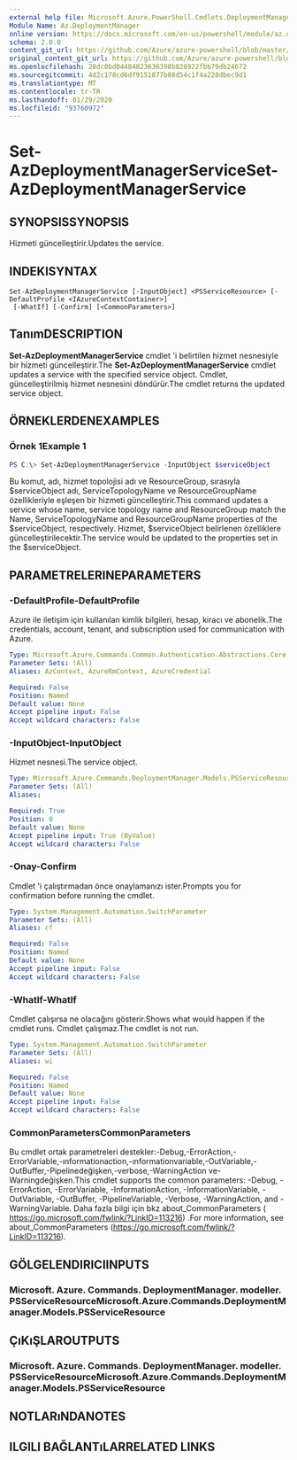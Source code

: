 ```yaml
---
external help file: Microsoft.Azure.PowerShell.Cmdlets.DeploymentManager.dll-Help.xml
Module Name: Az.DeploymentManager
online version: https://docs.microsoft.com/en-us/powershell/module/az.deploymentmanager/set-azdeploymentmanagerservice
schema: 2.0.0
content_git_url: https://github.com/Azure/azure-powershell/blob/master/src/DeploymentManager/DeploymentManager/help/Set-AzDeploymentManagerService.md
original_content_git_url: https://github.com/Azure/azure-powershell/blob/master/src/DeploymentManager/DeploymentManager/help/Set-AzDeploymentManagerService.md
ms.openlocfilehash: 28dc0bd04484823636398b828922fbb79db24672
ms.sourcegitcommit: 4d2c178cd6df9151877b08d54c1f4a228dbec9d1
ms.translationtype: MT
ms.contentlocale: tr-TR
ms.lasthandoff: 01/29/2020
ms.locfileid: "93760972"
---
```

# <span data-ttu-id="3c56c-101">Set-AzDeploymentManagerService</span><span class="sxs-lookup"><span data-stu-id="3c56c-101">Set-AzDeploymentManagerService</span></span>

## <span data-ttu-id="3c56c-102">SYNOPSIS</span><span class="sxs-lookup"><span data-stu-id="3c56c-102">SYNOPSIS</span></span>
<span data-ttu-id="3c56c-103">Hizmeti güncelleştirir.</span><span class="sxs-lookup"><span data-stu-id="3c56c-103">Updates the service.</span></span>

## <span data-ttu-id="3c56c-104">INDEKI</span><span class="sxs-lookup"><span data-stu-id="3c56c-104">SYNTAX</span></span>

```
Set-AzDeploymentManagerService [-InputObject] <PSServiceResource> [-DefaultProfile <IAzureContextContainer>]
 [-WhatIf] [-Confirm] [<CommonParameters>]
```

## <span data-ttu-id="3c56c-105">Tanım</span><span class="sxs-lookup"><span data-stu-id="3c56c-105">DESCRIPTION</span></span>
<span data-ttu-id="3c56c-106">**Set-AzDeploymentManagerService** cmdlet 'i belirtilen hizmet nesnesiyle bir hizmeti güncelleştirir.</span><span class="sxs-lookup"><span data-stu-id="3c56c-106">The **Set-AzDeploymentManagerService** cmdlet updates a service with the specified service object.</span></span>
<span data-ttu-id="3c56c-107">Cmdlet, güncelleştirilmiş hizmet nesnesini döndürür.</span><span class="sxs-lookup"><span data-stu-id="3c56c-107">The cmdlet returns the updated service object.</span></span>

## <span data-ttu-id="3c56c-108">ÖRNEKLERDEN</span><span class="sxs-lookup"><span data-stu-id="3c56c-108">EXAMPLES</span></span>

### <span data-ttu-id="3c56c-109">Örnek 1</span><span class="sxs-lookup"><span data-stu-id="3c56c-109">Example 1</span></span>
```powershell
PS C:\> Set-AzDeploymentManagerService -InputObject $serviceObject
```

<span data-ttu-id="3c56c-110">Bu komut, adı, hizmet topolojisi adı ve ResourceGroup, sırasıyla $serviceObject adı, ServiceTopologyName ve ResourceGroupName özellikleriyle eşleşen bir hizmeti güncelleştirir.</span><span class="sxs-lookup"><span data-stu-id="3c56c-110">This command updates a service whose name, service topology name and ResourceGroup match the Name, ServiceTopologyName and ResourceGroupName properties of the $serviceObject, respectively.</span></span>
<span data-ttu-id="3c56c-111">Hizmet, $serviceObject belirlenen özelliklere güncelleştirilecektir.</span><span class="sxs-lookup"><span data-stu-id="3c56c-111">The service would be updated to the properties set in the $serviceObject.</span></span>

## <span data-ttu-id="3c56c-112">PARAMETRELERINE</span><span class="sxs-lookup"><span data-stu-id="3c56c-112">PARAMETERS</span></span>

### <span data-ttu-id="3c56c-113">-DefaultProfile</span><span class="sxs-lookup"><span data-stu-id="3c56c-113">-DefaultProfile</span></span>
<span data-ttu-id="3c56c-114">Azure ile iletişim için kullanılan kimlik bilgileri, hesap, kiracı ve abonelik.</span><span class="sxs-lookup"><span data-stu-id="3c56c-114">The credentials, account, tenant, and subscription used for communication with Azure.</span></span>

```yaml
Type: Microsoft.Azure.Commands.Common.Authentication.Abstractions.Core.IAzureContextContainer
Parameter Sets: (All)
Aliases: AzContext, AzureRmContext, AzureCredential

Required: False
Position: Named
Default value: None
Accept pipeline input: False
Accept wildcard characters: False
```

### <span data-ttu-id="3c56c-115">-InputObject</span><span class="sxs-lookup"><span data-stu-id="3c56c-115">-InputObject</span></span>
<span data-ttu-id="3c56c-116">Hizmet nesnesi.</span><span class="sxs-lookup"><span data-stu-id="3c56c-116">The service object.</span></span>

```yaml
Type: Microsoft.Azure.Commands.DeploymentManager.Models.PSServiceResource
Parameter Sets: (All)
Aliases:

Required: True
Position: 0
Default value: None
Accept pipeline input: True (ByValue)
Accept wildcard characters: False
```

### <span data-ttu-id="3c56c-117">-Onay</span><span class="sxs-lookup"><span data-stu-id="3c56c-117">-Confirm</span></span>
<span data-ttu-id="3c56c-118">Cmdlet 'i çalıştırmadan önce onaylamanızı ister.</span><span class="sxs-lookup"><span data-stu-id="3c56c-118">Prompts you for confirmation before running the cmdlet.</span></span>

```yaml
Type: System.Management.Automation.SwitchParameter
Parameter Sets: (All)
Aliases: cf

Required: False
Position: Named
Default value: None
Accept pipeline input: False
Accept wildcard characters: False
```

### <span data-ttu-id="3c56c-119">-WhatIf</span><span class="sxs-lookup"><span data-stu-id="3c56c-119">-WhatIf</span></span>
<span data-ttu-id="3c56c-120">Cmdlet çalışırsa ne olacağını gösterir.</span><span class="sxs-lookup"><span data-stu-id="3c56c-120">Shows what would happen if the cmdlet runs.</span></span>
<span data-ttu-id="3c56c-121">Cmdlet çalışmaz.</span><span class="sxs-lookup"><span data-stu-id="3c56c-121">The cmdlet is not run.</span></span>

```yaml
Type: System.Management.Automation.SwitchParameter
Parameter Sets: (All)
Aliases: wi

Required: False
Position: Named
Default value: None
Accept pipeline input: False
Accept wildcard characters: False
```

### <span data-ttu-id="3c56c-122">CommonParameters</span><span class="sxs-lookup"><span data-stu-id="3c56c-122">CommonParameters</span></span>
<span data-ttu-id="3c56c-123">Bu cmdlet ortak parametreleri destekler:-Debug,-ErrorAction,-ErrorVariable,-ınformationaction,-ınformationvariable,-OutVariable,-OutBuffer,-Pipelinedeğişken,-verbose,-WarningAction ve-Warningdeğişken.</span><span class="sxs-lookup"><span data-stu-id="3c56c-123">This cmdlet supports the common parameters: -Debug, -ErrorAction, -ErrorVariable, -InformationAction, -InformationVariable, -OutVariable, -OutBuffer, -PipelineVariable, -Verbose, -WarningAction, and -WarningVariable.</span></span> <span data-ttu-id="3c56c-124">Daha fazla bilgi için bkz about_CommonParameters ( https://go.microsoft.com/fwlink/?LinkID=113216) .</span><span class="sxs-lookup"><span data-stu-id="3c56c-124">For more information, see about_CommonParameters (https://go.microsoft.com/fwlink/?LinkID=113216).</span></span>

## <span data-ttu-id="3c56c-125">GÖLGELENDIRICI</span><span class="sxs-lookup"><span data-stu-id="3c56c-125">INPUTS</span></span>

### <span data-ttu-id="3c56c-126">Microsoft. Azure. Commands. DeploymentManager. modeller. PSServiceResource</span><span class="sxs-lookup"><span data-stu-id="3c56c-126">Microsoft.Azure.Commands.DeploymentManager.Models.PSServiceResource</span></span>

## <span data-ttu-id="3c56c-127">ÇıKıŞLAR</span><span class="sxs-lookup"><span data-stu-id="3c56c-127">OUTPUTS</span></span>

### <span data-ttu-id="3c56c-128">Microsoft. Azure. Commands. DeploymentManager. modeller. PSServiceResource</span><span class="sxs-lookup"><span data-stu-id="3c56c-128">Microsoft.Azure.Commands.DeploymentManager.Models.PSServiceResource</span></span>

## <span data-ttu-id="3c56c-129">NOTLARıNDA</span><span class="sxs-lookup"><span data-stu-id="3c56c-129">NOTES</span></span>

## <span data-ttu-id="3c56c-130">ILGILI BAĞLANTıLAR</span><span class="sxs-lookup"><span data-stu-id="3c56c-130">RELATED LINKS</span></span>
